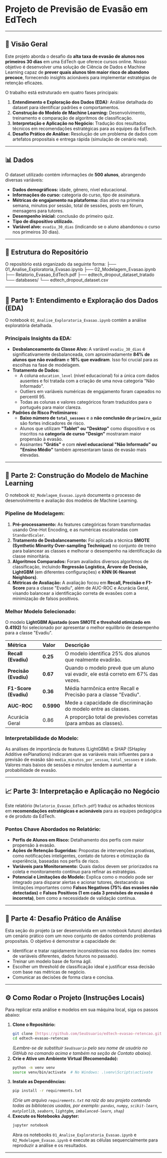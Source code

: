 # Projeto de Previsão de Evasão em EdTech

---

## 🚀 Visão Geral

Este projeto aborda o desafio da **alta taxa de evasão de alunos nos primeiros 30 dias** em uma EdTech que oferece cursos online. Nosso objetivo é desenvolver uma solução de Ciência de Dados e Machine Learning capaz de **prever quais alunos têm maior risco de abandono precoce**, fornecendo insights acionáveis para implementar estratégias de retenção eficazes.

O trabalho está estruturado em quatro fases principais:

1.  **Entendimento e Exploração dos Dados (EDA):** Análise detalhada do dataset para identificar padrões e comportamentos.
2.  **Construção do Modelo de Machine Learning:** Desenvolvimento, treinamento e comparação de algoritmos de classificação.
3.  **Interpretação e Aplicação no Negócio:** Tradução dos resultados técnicos em recomendações estratégicas para as equipes da EdTech.
4.  **Desafio Prático de Análise:** Resolução de um problema de dados com artefatos propositais e entrega rápida (simulação de cenário real).

---

## 📊 Dados

O dataset utilizado contém informações de **500 alunos**, abrangendo diversas variáveis:

* **Dados demográficos:** idade, gênero, nível educacional.
* **Informações do curso:** categoria do curso, tipo de assinatura.
* **Métricas de engajamento na plataforma:** dias ativo na primeira semana, minutos por sessão, total de sessões, posts em fórum, mensagens para tutores.
* **Desempenho inicial:** conclusão do primeiro quiz.
* **Tipo de dispositivo utilizado.**
* **Variável alvo:** `evadiu_30_dias` (indicando se o aluno abandonou o curso nos primeiros 30 dias).

---

## 📂 Estrutura do Repositório

O repositório está organizado da seguinte forma:
├── 01_Analise_Exploratoria_Evasao.ipynb
├── 02_Modelagem_Evasao.ipynb
├── Relatorio_Evasao_EdTech.pdf 
├── edtech_dropout_dataset_tratado
└── databases/
└── edtech_dropout_dataset.csv  

---

## 🔬 Parte 1: Entendimento e Exploração dos Dados (EDA)

O notebook `01_Analise_Exploratoria_Evasao.ipynb` contém a análise exploratória detalhada.

### Principais Insights da EDA:

* **Desbalanceamento da Classe Alvo:** A variável `evadiu_30_dias` é significativamente desbalanceada, com aproximadamente **84% de alunos que não evadiram** e **16% que evadiram**. Isso foi crucial para as escolhas na fase de modelagem.
* **Tratamento de Dados:**
    * A coluna `education_level` (nível educacional) foi a única com dados ausentes e foi tratada com a criação de uma nova categoria "Não Informado".
    * Outliers em variáveis numéricas de engajamento foram capeados no percentil 95.
    * Todas as colunas e valores categóricos foram traduzidos para o português para maior clareza.
* **Padrões de Risco Preliminares:**
    * **Baixo número de `total_sessoes`** e a **não conclusão do `primeiro_quiz`** são fortes indicadores de risco.
    * Alunos que utilizam **"Tablet" ou "Desktop"** como dispositivo e os inscritos na **categoria de curso "Design"** mostraram maior propensão à evasão.
    * Assinantes **"Grátis"** e com **nível educacional "Não Informado" ou "Ensino Médio"** também apresentaram taxas de evasão mais elevadas.

---

## 🤖 Parte 2: Construção do Modelo de Machine Learning

O notebook `02_Modelagem_Evasao.ipynb` documenta o processo de desenvolvimento e avaliação dos modelos de Machine Learning.

### Pipeline de Modelagem:

1.  **Pré-processamento:** As features categóricas foram transformadas usando One-Hot Encoding, e as numéricas escalonadas com `StandardScaler`.
2.  **Tratamento de Desbalanceamento:** Foi aplicada a técnica **SMOTE (Synthetic Minority Over-sampling Technique)** no conjunto de treino para balancear as classes e melhorar o desempenho na identificação da classe minoritária.
3.  **Algoritmos Comparados:** Foram avaliados diversos algoritmos de classificação, incluindo **Regressão Logística, Árvore de Decisão, LightGBM** (em diferentes configurações) e **KNN (K-Nearest Neighbors)**.
4.  **Métricas de Avaliação:** A avaliação focou em **Recall, Precisão e F1-Score** para a classe "Evadiu", além de AUC-ROC e Acurácia Geral, visando balancear a identificação correta de evasões com a minimização de falsos positivos.

### Melhor Modelo Selecionado:

O modelo **LightGBM Ajustado (com SMOTE e threshold otimizado em 0.4192)** foi selecionado por apresentar o melhor equilíbrio de desempenho para a classe "Evadiu".

| Métrica                 | Valor    | Descrição                                                                         |
| :---------------------- | :------- | :-------------------------------------------------------------------------------- |
| **Recall (Evadiu)** | **0.25** | O modelo identifica 25% dos alunos que realmente evadirão.                          |
| **Precisão (Evadiu)** | **0.67** | Quando o modelo prevê que um aluno vai evadir, ele está correto em 67% das vezes. |
| **F1-Score (Evadiu)** | **0.36** | Média harmônica entre Recall e Precisão para a classe "Evadiu".                     |
| **AUC-ROC** | **0.5990** | Mede a capacidade de discriminação do modelo entre as classes.                      |
| Acurácia Geral          | 0.86     | A proporção total de previsões corretas (para ambas as classes).                   |

### Interpretabilidade do Modelo:

As análises de importância de features (LightGBM) e SHAP (SHapley Additive exPlanations) indicaram que as variáveis mais influentes para a previsão de evasão são `media_minutos_por_sessao`, `total_sessoes` e `idade`. Valores mais baixos de sessões e minutos tendem a aumentar a probabilidade de evasão.

---

## 📈 Parte 3: Interpretação e Aplicação no Negócio

Este relatório (`Relatorio_Evasao_EdTech.pdf`) traduz os achados técnicos em **recomendações estratégicas e acionáveis** para as equipes pedagógica e de produto da EdTech.

### Pontos Chave Abordados no Relatório:

* **Perfis de Alunos em Risco:** Detalhamento dos perfis com maior propensão à evasão.
* **Ações de Retenção Sugeridas:** Propostas de intervenções proativas, como notificações inteligentes, contato de tutores e otimização da experiência, baseadas nos perfis de risco.
* **Variáveis para Monitoramento:** Quais dados devem ser priorizados na coleta e monitoramento contínuo para refinar as estratégias.
* **Potencial e Limitações do Modelo:** Explica como o modelo pode ser integrado para disparar alertas e acionar tutores, destacando as limitações importantes como **Falsos Negativos (75% das evasões não detectadas)** e **Falsos Positivos (1 em cada 3 previsões de evasão é incorreta)**, bem como a necessidade de validação contínua.

---

## 🔧 Parte 4: Desafio Prático de Análise

Esta seção do projeto (a ser desenvolvida em um notebook futuro) abordará um cenário prático com um novo conjunto de dados contendo problemas propositais. O objetivo é demonstrar a capacidade de:

* Identificar e tratar rapidamente inconsistências nos dados (ex: nomes de variáveis diferentes, dados futuros no passado).
* Treinar um modelo base de forma ágil.
* Escolher um threshold de classificação ideal e justificar essa decisão com base nas métricas de negócio.
* Comunicar as decisões de forma clara e concisa.

---

## ⚙️ Como Rodar o Projeto (Instruções Locais)

Para replicar esta análise e modelos em sua máquina local, siga os passos abaixo:

1.  **Clone o Repositório:**
    ```bash
    git clone [https://github.com/SeuUsuario/edtech-evasao-retencao.git](https://github.com/SeuUsuario/edtech-evasao-retencao.git)
    cd edtech-evasao-retencao
    ```
    *(Lembre-se de substituir `SeuUsuario` pelo seu nome de usuário no GitHub no comando acima e também na seção de Contato abaixo).*
2.  **Crie e Ative um Ambiente Virtual (Recomendado):**
    ```bash
    python -m venv venv
    source venv/bin/activate  # No Windows: .\venv\Scripts\activate
    ```
3.  **Instale as Dependências:**
    ```bash
    pip install -r requirements.txt
    ```
    *(Crie um arquivo `requirements.txt` na raiz do seu projeto contendo todas as bibliotecas usadas, por exemplo: `pandas`, `numpy`, `scikit-learn`, `matplotlib`, `seaborn`, `lightgbm`, `imbalanced-learn`, `shap`)*
4.  **Execute os Notebooks Jupyter:**
    ```bash
    jupyter notebook
    ```
    Abra os notebooks `01_Analise_Exploratoria_Evasao.ipynb` e `02_Modelagem_Evasao.ipynb` e execute as células sequencialmente para reproduzir a análise e os resultados.

---

